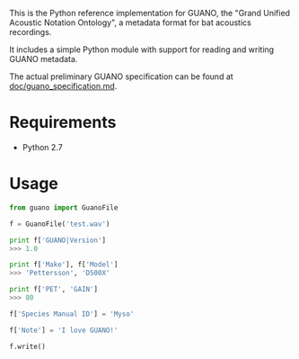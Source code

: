 This is the Python reference implementation for GUANO, the "Grand Unified
Acoustic Notation Ontology", a metadata format for bat acoustics recordings.

It includes a simple Python module with support for reading and writing
GUANO metadata.

The actual preliminary GUANO specification can be found at 
[doc/guano_specification.md](doc/guano_specification.md).


Requirements
============

- Python 2.7


Usage
=====

```python
from guano import GuanoFile

f = GuanoFile('test.wav')

print f['GUANO|Version']
>>> 1.0

print f['Make'], f['Model']
>>> 'Pettersson', 'D500X'

print f['PET', 'GAIN']
>>> 80

f['Species Manual ID'] = 'Myso'

f['Note'] = 'I love GUANO!'

f.write()
```
